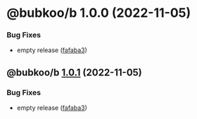 # @bubkoo/b 1.0.0 (2022-11-05)


### Bug Fixes

* empty release ([fafaba3](https://github.com/bubkoo/bubkoo/commit/fafaba3dc79692648894546daa0bbb530e715fcd))

## @bubkoo/b [1.0.1](https://github.com/bubkoo/bubkoo/compare/@bubkoo/b@1.0.0...@bubkoo/b@1.0.1) (2022-11-05)


### Bug Fixes

* empty release ([fafaba3](https://github.com/bubkoo/bubkoo/commit/fafaba3dc79692648894546daa0bbb530e715fcd))

